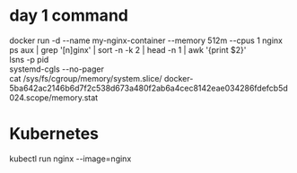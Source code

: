 # day 1 command

docker run -d --name my-nginx-container --memory 512m --cpus 1 nginx  
ps aux | grep '[n]ginx' | sort -n -k 2 | head -n 1 | awk '{print $2}'  
lsns -p pid  
systemd-cgls --no-pager  
cat /sys/fs/cgroup/memory/system.slice/  docker-5ba642ac2146b6d7f2c538d673a480f2ab6a4cec8142eae034286fdefcb5d024.scope/memory.stat  

Kubernetes 
=========
kubectl run nginx --image=nginx 